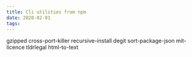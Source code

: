 ```yaml
---
title: Cli utilities from npm
date: 2020-02-01
tags:
---
```


gzipped
cross-port-killer
recursive-install
degit
sort-package-json
mit-licence
tldrlegal
html-to-text
